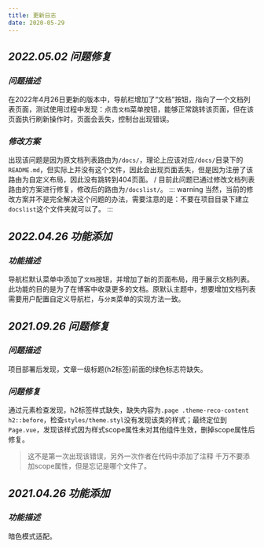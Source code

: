 ```yaml
---
title: 更新日志
date: 2020-05-29
---
```

## ***2022.05.02 问题修复***
### ***问题描述***
在2022年4月26日更新的版本中，导航栏增加了“文档”按钮，指向了一个文档列表页面，测试使用过程中发现：点击`文档`菜单按钮，能够正常跳转该页面，但在该页面执行刷新操作时，页面会丢失，控制台出现错误。
### ***修改方案***
出现该问题是因为原文档列表路由为`/docs/`，理论上应该对应`/docs/`目录下的`README.md`，但实际上并没有这个文件，因此会出现页面丢失，但是因为注册了该路由为自定义布局，因此没有跳转到404页面。 /
目前此问题已通过修改文档列表路由的方案进行修复，修改后的路由为`/docslist/`。
::: warning
当然，当前的修改方案并不是完全解决这个问题的办法，需要注意的是：不要在项目目录下建立`docslist`这个文件夹就可以了。
:::


## ***2022.04.26 功能添加***
### ***功能描述***
导航栏默认菜单中添加了`文档`按钮，并增加了新的页面布局，用于展示文档列表。此功能的目的是为了在博客中收录更多的文档。原默认主题中，想要增加文档列表需要用户配置自定义导航栏，与`分类`菜单的实现方法一致。

## ***2021.09.26 问题修复***
### ***问题描述***
项目部署后发现，文章一级标题(h2标签)前面的绿色标志符缺失。
### ***问题修复***
通过元素检查发现，h2标签样式缺失，缺失内容为`.page .theme-reco-content h2::before`，检查`styles/theme.styl`没有发现该类的样式；最终定位到`Page.vue`，发现该样式因为样式scope属性未对其他组件生效，删掉scope属性后修复。
> 这不是第一次出现该错误，另外一次作者在代码中添加了注释 千万不要添加scope属性，但是忘记是哪个文件了。

## ***2021.04.26 功能添加***
### ***功能描述***
暗色模式适配。